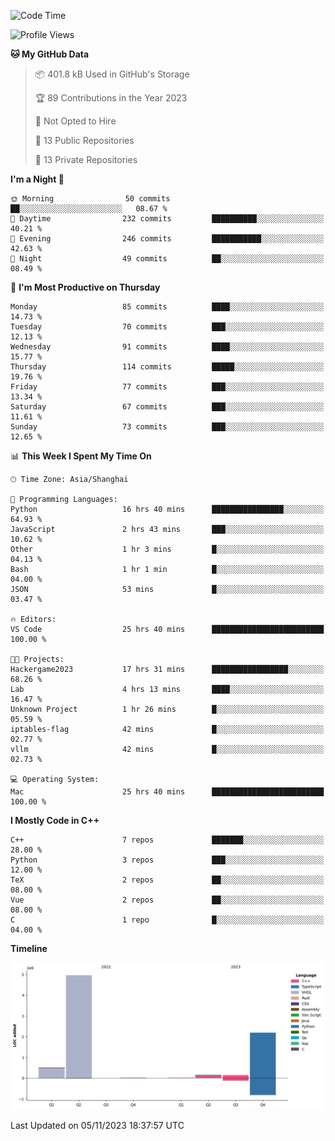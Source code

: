 <!--START_SECTION:waka-->
![Code Time](http://img.shields.io/badge/Code%20Time-274%20hrs%2022%20mins-blue)

![Profile Views](http://img.shields.io/badge/Profile%20Views-0-blue)

**🐱 My GitHub Data** 

> 📦 401.8 kB Used in GitHub's Storage 
 > 
> 🏆 89 Contributions in the Year 2023
 > 
> 🚫 Not Opted to Hire
 > 
> 📜 13 Public Repositories 
 > 
> 🔑 13 Private Repositories 
 > 
**I'm a Night 🦉** 

```text
🌞 Morning                50 commits          ██░░░░░░░░░░░░░░░░░░░░░░░   08.67 % 
🌆 Daytime                232 commits         ██████████░░░░░░░░░░░░░░░   40.21 % 
🌃 Evening                246 commits         ███████████░░░░░░░░░░░░░░   42.63 % 
🌙 Night                  49 commits          ██░░░░░░░░░░░░░░░░░░░░░░░   08.49 % 
```
📅 **I'm Most Productive on Thursday** 

```text
Monday                   85 commits          ████░░░░░░░░░░░░░░░░░░░░░   14.73 % 
Tuesday                  70 commits          ███░░░░░░░░░░░░░░░░░░░░░░   12.13 % 
Wednesday                91 commits          ████░░░░░░░░░░░░░░░░░░░░░   15.77 % 
Thursday                 114 commits         █████░░░░░░░░░░░░░░░░░░░░   19.76 % 
Friday                   77 commits          ███░░░░░░░░░░░░░░░░░░░░░░   13.34 % 
Saturday                 67 commits          ███░░░░░░░░░░░░░░░░░░░░░░   11.61 % 
Sunday                   73 commits          ███░░░░░░░░░░░░░░░░░░░░░░   12.65 % 
```


📊 **This Week I Spent My Time On** 

```text
🕑︎ Time Zone: Asia/Shanghai

💬 Programming Languages: 
Python                   16 hrs 40 mins      ████████████████░░░░░░░░░   64.93 % 
JavaScript               2 hrs 43 mins       ███░░░░░░░░░░░░░░░░░░░░░░   10.62 % 
Other                    1 hr 3 mins         █░░░░░░░░░░░░░░░░░░░░░░░░   04.13 % 
Bash                     1 hr 1 min          █░░░░░░░░░░░░░░░░░░░░░░░░   04.00 % 
JSON                     53 mins             █░░░░░░░░░░░░░░░░░░░░░░░░   03.47 % 

🔥 Editors: 
VS Code                  25 hrs 40 mins      █████████████████████████   100.00 % 

🐱‍💻 Projects: 
Hackergame2023           17 hrs 31 mins      █████████████████░░░░░░░░   68.26 % 
Lab                      4 hrs 13 mins       ████░░░░░░░░░░░░░░░░░░░░░   16.47 % 
Unknown Project          1 hr 26 mins        █░░░░░░░░░░░░░░░░░░░░░░░░   05.59 % 
iptables-flag            42 mins             █░░░░░░░░░░░░░░░░░░░░░░░░   02.77 % 
vllm                     42 mins             █░░░░░░░░░░░░░░░░░░░░░░░░   02.73 % 

💻 Operating System: 
Mac                      25 hrs 40 mins      █████████████████████████   100.00 % 
```

**I Mostly Code in C++** 

```text
C++                      7 repos             ███████░░░░░░░░░░░░░░░░░░   28.00 % 
Python                   3 repos             ███░░░░░░░░░░░░░░░░░░░░░░   12.00 % 
TeX                      2 repos             ██░░░░░░░░░░░░░░░░░░░░░░░   08.00 % 
Vue                      2 repos             ██░░░░░░░░░░░░░░░░░░░░░░░   08.00 % 
C                        1 repo              █░░░░░░░░░░░░░░░░░░░░░░░░   04.00 % 
```



**Timeline**

![Lines of Code chart](https://raw.githubusercontent.com/xkz0777/xkz0777/master/assets/bar_graph.png)


 Last Updated on 05/11/2023 18:37:57 UTC
<!--END_SECTION:waka-->

